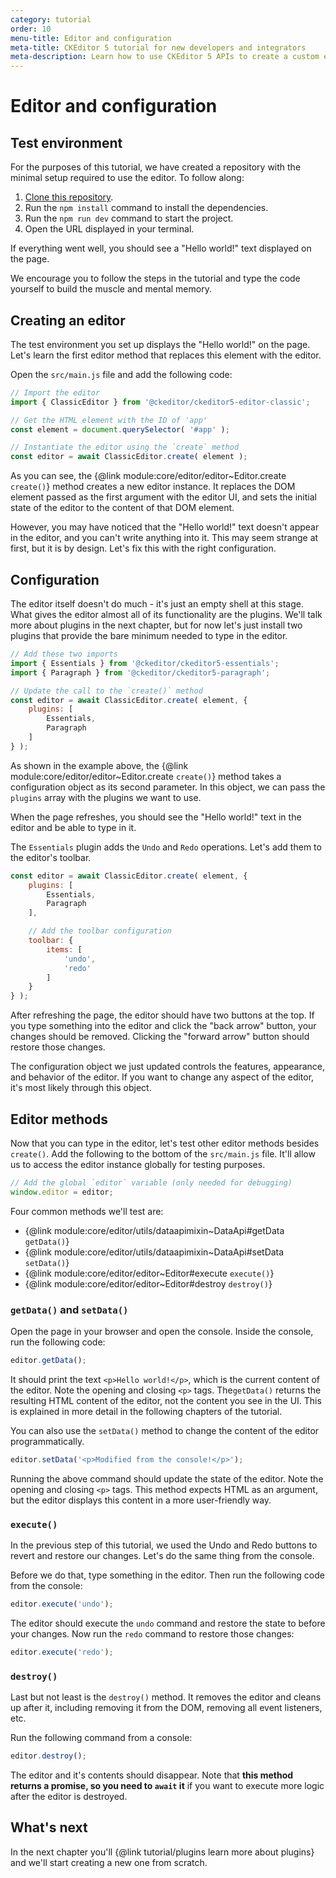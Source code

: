 ```yaml
---
category: tutorial
order: 10
menu-title: Editor and configuration
meta-title: CKEditor 5 tutorial for new developers and integrators
meta-description: Learn how to use CKEditor 5 APIs to create a custom editor plugin.
---
```


# Editor and configuration

## Test environment

For the purposes of this tutorial, we have created a repository with the minimal setup required to use the editor. To follow along:

1. [Clone this repository](https://github.com/ckeditor/tutorial-setup).
2. Run the `npm install` command to install the dependencies.
3. Run the `npm run dev` command to start the project.
4. Open the URL displayed in your terminal.

If everything went well, you should see a "Hello world!" text displayed on the page.

We encourage you to follow the steps in the tutorial and type the code yourself to build the muscle and mental memory.

## Creating an editor

The test environment you set up displays the "Hello world!" on the page. Let's learn the first editor method that replaces this element with the editor.

Open the `src/main.js` file and add the following code:

```js
// Import the editor
import { ClassicEditor } from '@ckeditor/ckeditor5-editor-classic';

// Get the HTML element with the ID of 'app'
const element = document.querySelector( '#app' );

// Instantiate the editor using the `create` method
const editor = await ClassicEditor.create( element );
```

As you can see, the {@link module:core/editor/editor~Editor.create `create()`} method creates a new editor instance. It replaces the DOM element passed as the first argument with the editor UI, and sets the initial state of the editor to the content of that DOM element.

However, you may have noticed that the "Hello world!" text doesn't appear in the editor, and you can't write anything into it. This may seem strange at first, but it is by design. Let's fix this with the right configuration.

## Configuration

The editor itself doesn't do much - it's just an empty shell at this stage. What gives the editor almost all of its functionality are the plugins. We'll talk more about plugins in the next chapter, but for now let's just install two plugins that provide the bare minimum needed to type in the editor.

```js
// Add these two imports
import { Essentials } from '@ckeditor/ckeditor5-essentials';
import { Paragraph } from '@ckeditor/ckeditor5-paragraph';

// Update the call to the `create()` method
const editor = await ClassicEditor.create( element, {
	plugins: [
		Essentials,
		Paragraph
	]
} );
```

As shown in the example above, the {@link module:core/editor/editor~Editor.create `create()`} method takes a configuration object as its second parameter. In this object, we can pass the `plugins` array with the plugins we want to use.

When the page refreshes, you should see the "Hello world!" text in the editor and be able to type in it.

The `Essentials` plugin adds the `Undo` and `Redo` operations. Let's add them to the editor's toolbar.

```js
const editor = await ClassicEditor.create( element, {
	plugins: [
		Essentials,
		Paragraph
	],

	// Add the toolbar configuration
	toolbar: {
		items: [
			'undo',
			'redo'
		]
	}
} );
```

After refreshing the page, the editor should have two buttons at the top. If you type something into the editor and click the "back arrow" button, your changes should be removed. Clicking the "forward arrow" button should restore those changes.

The configuration object we just updated controls the features, appearance, and behavior of the editor. If you want to change any aspect of the editor, it's most likely through this object.

## Editor methods

Now that you can type in the editor, let's test other editor methods besides `create()`. Add the following to the bottom of the `src/main.js` file. It'll allow us to access the editor instance globally for testing purposes.

```js
// Add the global `editor` variable (only needed for debugging)
window.editor = editor;
```

Four common methods we'll test are:

* {@link module:core/editor/utils/dataapimixin~DataApi#getData `getData()`}
* {@link module:core/editor/utils/dataapimixin~DataApi#setData `setData()`}
* {@link module:core/editor/editor~Editor#execute `execute()`}
* {@link module:core/editor/editor~Editor#destroy `destroy()`}

### `getData()` and `setData()`

Open the page in your browser and open the console. Inside the console, run the following code:

```js
editor.getData();
```

It should print the text `<p>Hello world!</p>`, which is the current content of the editor. Note the opening and closing `<p>` tags. The`getData()` returns the resulting HTML content of the editor, not the content you see in the UI. This is explained in more detail in the following chapters of the tutorial.

You can also use the `setData()` method to change the content of the editor programmatically.

```js
editor.setData('<p>Modified from the console!</p>');
```

Running the above command should update the state of the editor. Note the opening and closing `<p>` tags. This method expects HTML as an argument, but the editor displays this content in a more user-friendly way.

### `execute()`

In the previous step of this tutorial, we used the Undo and Redo buttons to revert and restore our changes. Let's do the same thing from the console.

Before we do that, type something in the editor. Then run the following code from the console:

```js
editor.execute('undo');
```

The editor should execute the `undo` command and restore the state to before your changes. Now run the `redo` command to restore those changes:

```js
editor.execute('redo');
```

### `destroy()`

Last but not least is the `destroy()` method. It removes the editor and cleans up after it, including removing it from the DOM, removing all event listeners, etc.

Run the following command from a console:

```js
editor.destroy();
```

The editor and it's contents should disappear. Note that **this method returns a promise, so you need to `await` it** if you want to execute more logic after the editor is destroyed.

## What's next

In the next chapter you'll {@link tutorial/plugins learn more about plugins} and we'll start creating a new one from scratch.
